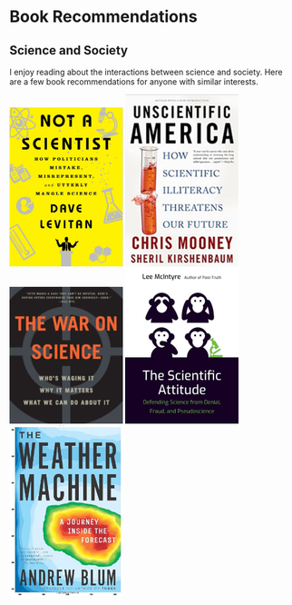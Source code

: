 # Book Recommendations
## Science and Society
I enjoy reading about the interactions between science and society. Here are a few book recommendations for anyone with similar interests.

<img src="/Books/NotAScientist.jpg" alt="NotAScientist" width="200">

<img src="/Books/UnscientificAmerica.jpg" alt="UnscientificAmerica" width="200">

<img src="/Books/TheWarOnScience.jpg" alt="TheWarOnScience" width="200">

<img src="/Books/TheScientificAttitude.jpg" alt="TheScientificAttitude" width="200">

<img src="/Books/TheWeatherMachine.jpg" alt="TheWeatherMachine" width="200">
